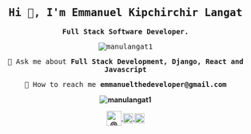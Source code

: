 <h2 align = "center" class = "text-purple"> <samp> <strong> Hi 👋, I'm Emmanuel Kipchirchir Langat </strong> </samp> </h2>
<p align = "center"> <samp> <strong> Full Stack Software Developer. </strong> </samp> </p>
<p align = "center"> <samp> <img src = https: //komarev.com/ghpvc/? username = manulangat1 alt = manulangat1 /> </samp> </p>

<p align = "center"> <samp> 💬 Ask me about <strong> Full Stack Development, Django, React and Javascript </strong> </samp> </p>

<p align = "center"> <samp> 🦾 How to reach me <strong>emmanuelthedeveloper@gmail.com</€</samp> </p>

<p align = 'center'>
 <img src = https://github-readme-stats.vercel.app/api?username=manulangat1 & show_icons = true alt = manulangat1 />
</ p>


<p align = "center">
<a href=https://dev.to/manulangat1 target="_blank"> <img align = "center" src = https: //cdn.jsdelivr.net/npm/simple-icons@3.0.1/icons /dev-dot-to.svg alt = "@ abdiadan" height = "30" width = "30" /> </a>
<a href=https://twitter.com/LangatIts target="_blank"> <img align = "center" src = https://cdn.jsdelivr.net/npm/simple-icons@3.2.0/icons/dev-dot-to.svg alt = "@ LangatIts" height = "20" width = "20" /> </a>
<a href=https://www.linkedin.com/in/emmanuel-langat-7b547a158/ target="_blank"> <img align = "center" src = https: //cdn.jsdelivr.net/npm/simple-icons@ 3.0.1 / icons / linkedin.svg alt = "emmanuel-langat-7b547a158" height = "20" width = "20" /> </a>
</ P>